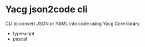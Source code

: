 # Yacg json2code cli

CLI to convert JSON or YAML into code using Yacg Core library
- typescript
- pascal

